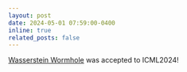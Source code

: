```yaml
---
layout: post
date: 2024-05-01 07:59:00-0400
inline: true
related_posts: false
---
```


[Wasserstein Wormhole](https://arxiv.org/pdf/2404.09411) was accepted to ICML2024!
